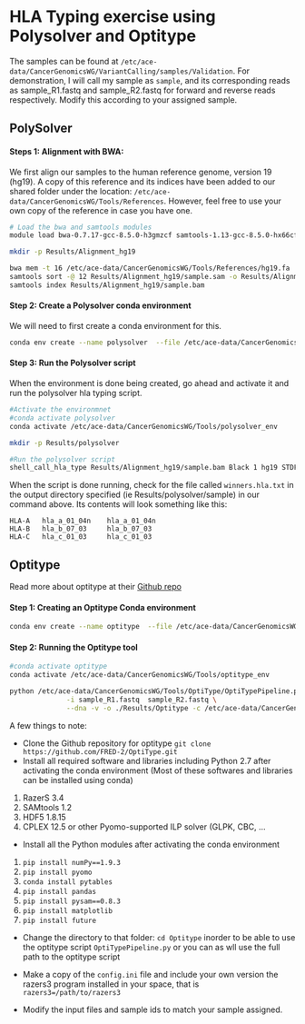 # HLA Typing exercise using Polysolver and Optitype

The samples can be found at `/etc/ace-data/CancerGenomicsWG/VariantCalling/samples/Validation`. For demonstration, I will call my sample as `sample`, and its corresponding reads as sample_R1.fastq and sample_R2.fastq for forward and reverse reads respectively. Modify this according to your assigned sample.

## PolySolver

#### Steps 1: Alignment with BWA:
We first align our samples to the human reference genome, version 19 (hg19). A copy of this reference and its indices have been added to our shared folder under the location: `/etc/ace-data/CancerGenomicsWG/Tools/References`. However, feel free to use your own copy of the reference in case you have one.

```bash
# Load the bwa and samtools modules
module load bwa-0.7.17-gcc-8.5.0-h3gmzcf samtools-1.13-gcc-8.5.0-hx66cfb

mkdir -p Results/Alignment_hg19

bwa mem -t 16 /etc/ace-data/CancerGenomicsWG/Tools/References/hg19.fa  sample_R1.fastq sample_R2.fastq  -o Results/Alignment_hg19/sample.sam
samtools sort -@ 12 Results/Alignment_hg19/sample.sam -o Results/Alignment_hg19/sample.bam
samtools index Results/Alignment_hg19/sample.bam
```

#### Step 2: Create a Polysolver conda environment
We will need to first create a conda environment for this. 

```bash
conda env create --name polysolver  --file /etc/ace-data/CancerGenomicsWG/Tools/polysolver.yml --yes
```

#### Step 3: Run the Polysolver script

When the environment is done being created, go ahead and activate it and run the polysolver hla typing script. 

```bash
#Activate the environmnet
#conda activate polysolver
conda activate /etc/ace-data/CancerGenomicsWG/Tools/polysolver_env

mkdir -p Results/polysolver

#Run the polysolver script
shell_call_hla_type Results/Alignment_hg19/sample.bam Black 1 hg19 STDFQ 0 Results/polysolver/sample
```

When the script is done running, check for the file called `winners.hla.txt` in the output directory specified (ie Results/polysolver/sample) in our command above.
Its contents will look something like this:

```
HLA-A   hla_a_01_04n    hla_a_01_04n
HLA-B   hla_b_07_03     hla_b_07_03
HLA-C   hla_c_01_03     hla_c_01_03
```

## Optitype
Read more about optitype at their [Github repo](https://github.com/FRED-2/OptiType)

#### Step 1: Creating an Optitype Conda environment

```bash
conda env create --name optitype  --file /etc/ace-data/CancerGenomicsWG/Tools/optitype.yml --yes
```

#### Step 2: Running the Optitype tool

```bash
#conda activate optitype
conda activate /etc/ace-data/CancerGenomicsWG/Tools/optitype_env

python /etc/ace-data/CancerGenomicsWG/Tools/OptiType/OptiTypePipeline.py \
              -i sample_R1.fastq  sample_R2.fastq \
              --dna -v -o ./Results/Optitype -c /etc/ace-data/CancerGenomicsWG/Tools/OptiType/config.ini --prefix sample
```

A few things to note:
- Clone the Github repository for optitype `git clone https://github.com/FRED-2/OptiType.git`
- Install all required software and libraries including Python 2.7 after activating the conda environment (Most of these softwares and libraries can be installed using conda)
1. RazerS 3.4 
2. SAMtools 1.2
3. HDF5 1.8.15
4. CPLEX 12.5 or other Pyomo-supported ILP solver (GLPK, CBC, ...
   
- Install all the Python modules after activating the conda environment
1. `pip install numPy==1.9.3 `
2. `pip install pyomo`
3. `conda install pytables`
4. `pip install pandas `
5. `pip install pysam==0.8.3`
6. `pip install matplotlib `
7. `pip install future`
   
- Change the directory to that folder: ` cd Optitype `  inorder to be able to use the optitype script `OptiTypePipeline.py` or you can as wll use the full path to the optitype script
  
- Make a copy of the `config.ini` file and include your own version the razers3 program installed in your space, that is `razers3=/path/to/razers3`
  
- Modify the input files and sample ids to match your sample assigned.
